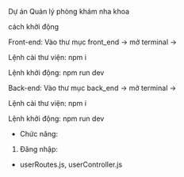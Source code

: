 Dự án Quản lý phòng khám nha khoa

cách khởi động

Front-end:
Vào thư mục front_end -> mở terminal ->

Lệnh cài thư viện: npm i 

Lệnh khởi động: npm run dev

Back-end:
Vào thư mục back_end -> mở terminal ->

Lệnh cài thư viện: npm i 

Lệnh khởi động: npm run dev

* Chức năng:

1. Đăng nhập: 
- userRoutes.js, userController.js